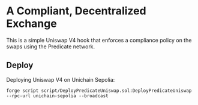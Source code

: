 # A Compliant, Decentralized Exchange

This is a simple Uniswap V4 hook that enforces a compliance policy on the swaps using the Predicate network.

## Deploy

Deploying Uniswap V4 on Unichain Sepolia:

```solidity
forge script script/DeployPredicateUniswap.sol:DeployPredicateUniswap --rpc-url unichain-sepolia --broadcast
```


